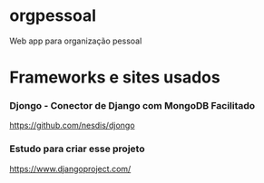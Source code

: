 # orgpessoal
Web app para organização pessoal


# Frameworks e sites usados 
### Djongo - Conector de Django com MongoDB Facilitado
https://github.com/nesdis/djongo

### Estudo para criar esse projeto
https://www.djangoproject.com/